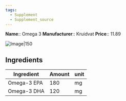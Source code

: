 ```yaml
---
tags:
  - Supplement
  - Supplement_source
---
```



**Name**::  Omega 3
**Manufacturer**:: Kruidvat
**Price**:: 11.89

![Image|150](https://www.kruidvat.nl/medias/sys_master/prd-images/hb7/h37/27500016730142/prd-front-857683-1_600x600/prd-front-857683-1-600x600.jpg)

## Ingredients

| Ingredient  | Amount | unit |
| ----------- | ------ | ---- |
| Omega-3 EPA | 180    | mg   |
| Omega-3 DHA | 120    | mg   |

